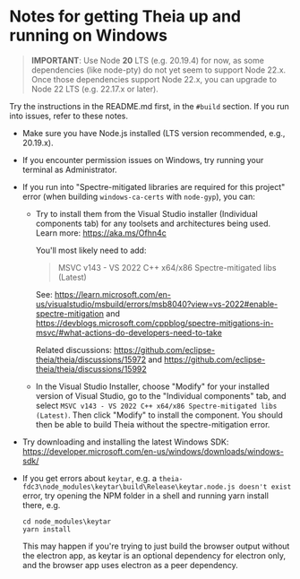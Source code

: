# Notes for getting Theia up and running on Windows

> **IMPORTANT**: Use Node **20** LTS (e.g. 20.19.4) for now, as some dependencies (like node-pty) do not yet seem to support Node 22.x. Once those dependencies support Node 22.x, you can upgrade to Node 22 LTS (e.g. 22.17.x or later).

Try the instructions in the README.md first, in the `#build` section. If you run into issues, refer to these notes.

- Make sure you have Node.js installed (LTS version recommended, e.g., 20.19.x).

- If you encounter permission issues on Windows, try running your terminal as Administrator.

- If you run into "Spectre-mitigated libraries are required for this project" error (when building `windows-ca-certs` with `node-gyp`), you can:

  - Try to install them from the Visual Studio installer (Individual components tab) for any toolsets and architectures being used. Learn more: https://aka.ms/Ofhn4c

    You'll most likely need to add:

    > MSVC v143 - VS 2022 C++ x64/x86 Spectre-mitigated libs (Latest)

    See: https://learn.microsoft.com/en-us/visualstudio/msbuild/errors/msb8040?view=vs-2022#enable-spectre-mitigation and https://devblogs.microsoft.com/cppblog/spectre-mitigations-in-msvc/#what-actions-do-developers-need-to-take

    Related discussions: https://github.com/eclipse-theia/theia/discussions/15972 and https://github.com/eclipse-theia/theia/discussions/15992

  - In the Visual Studio Installer, choose "Modify" for your installed version of Visual Studio, go to the "Individual components" tab, and select `MSVC v143 - VS 2022 C++ x64/x86 Spectre-mitigated libs (Latest)`. Then click "Modify" to install the component. You should then be able to build Theia without the spectre-mitigation error.

- Try downloading and installing the latest Windows SDK: https://developer.microsoft.com/en-us/windows/downloads/windows-sdk/

- If you get errors about `keytar`, e.g. a `theia-fdc3\node_modules\keytar\build\Release\keytar.node.js doesn't exist` error, try opening the NPM folder in a shell and running yarn install there, e.g.
  ```
  cd node_modules\keytar
  yarn install
  ```
  This may happen if you're trying to just build the browser output without the electron app, as keytar is an optional dependency for electron only, and the browser app uses electron as a peer dependency.
